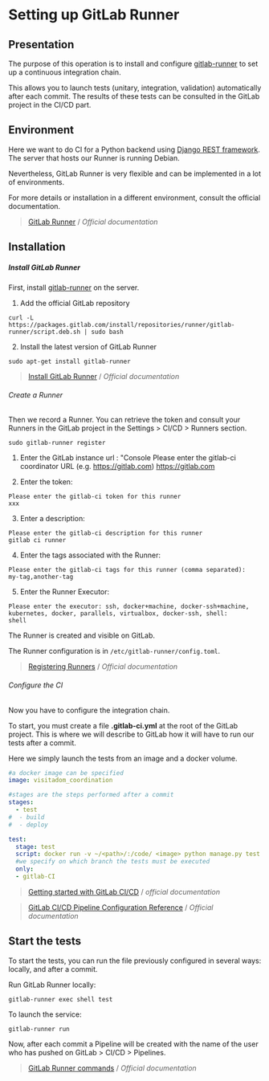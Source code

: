 # Setting up GitLab Runner

## Presentation

The purpose of this operation is to install and configure [gitlab-runner](https://docs.gitlab.com/runner/) to set up a continuous integration chain.

This allows you to launch tests (unitary, integration, validation) automatically after each commit. The results of these tests can be consulted in the GitLab project in the CI/CD part.

## Environment

Here we want to do CI for a Python backend using [Django REST framework](https://www.django-rest-framework.org/).
The server that hosts our Runner is running Debian.

Nevertheless, GitLab Runner is very flexible and can be implemented in a lot of environments.

For more details or installation in a different environment, consult the official documentation.

> [GitLab Runner](https://docs.gitlab.com/runner/) / *Official documentation*

## Installation

##### Install GitLab Runner

First, install [gitlab-runner](https://docs.gitlab.com/runner/) on the server.

  1. Add the official GitLab repository

  `curl -L https://packages.gitlab.com/install/repositories/runner/gitlab-runner/script.deb.sh | sudo bash`

  2. Install the latest version of GitLab Runner

  `sudo apt-get install gitlab-runner`

> [Install GitLab Runner](https://docs.gitlab.com/runner/install/) / *Official documentation*

###### Create a Runner

Then we record a Runner. You can retrieve the token and consult your Runners in the GitLab project in the Settings > CI/CD > Runners section.

  `sudo gitlab-runner register`

1. Enter the GitLab instance url :
"Console
Please enter the gitlab-ci coordinator URL (e.g. https://gitlab.com)
https://gitlab.com


2. Enter the token:
```console
Please enter the gitlab-ci token for this runner
xxx
```

3. Enter a description:
```console
Please enter the gitlab-ci description for this runner
gitlab ci runner
```

4. Enter the tags associated with the Runner:
```console
Please enter the gitlab-ci tags for this runner (comma separated):
my-tag,another-tag
```

5. Enter the Runner Executor:
```console
Please enter the executor: ssh, docker+machine, docker-ssh+machine, kubernetes, docker, parallels, virtualbox, docker-ssh, shell:
shell
```

  The Runner is created and visible on GitLab.

  The Runner configuration is in `/etc/gitlab-runner/config.toml`.

> [Registering Runners](https://docs.gitlab.com/runner/register/index.html) / *Official documentation*

###### Configure the CI

Now you have to configure the integration chain.


To start, you must create a file **.gitlab-ci.yml** at the root of the GitLab project. This is where we will describe to GitLab how it will have to run our tests after a commit.

Here we simply launch the tests from an image and a docker volume.

```yml
#a docker image can be specified
image: visitadom_coordination

#stages are the steps performed after a commit
stages:
  - test
#  - build
#  - deploy

test:
  stage: test
  script: docker run -v ~/<path>/:/code/ <image> python manage.py test
  #we specify on which branch the tests must be executed
  only:
  - gitlab-CI
  ```

> [Getting started with GitLab CI/CD](https://docs.gitlab.com/ee/ci/quick_start/README.html) / *official documentation*

> [GitLab CI/CD Pipeline Configuration Reference](https://docs.gitlab.com/ee/ci/yaml/) / *Official documentation*

## Start the tests

To start the tests, you can run the file previously configured in several ways: locally, and after a commit.

Run GitLab Runner locally:

`gitlab-runner exec shell test`

To launch the service:

`gitlab-runner run`

Now, after each commit a Pipeline will be created with the name of the user who has pushed on GitLab > CI/CD > Pipelines.

> [GitLab Runner commands](https://docs.gitlab.com/runner/commands/) / *Official documentation*
